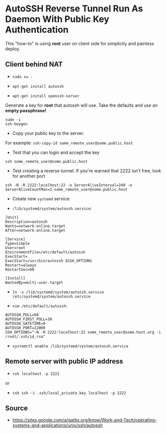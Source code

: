 # AutoSSH Reverse Tunnel Run As Daemon With Public Key Authentication

This "how-to" is using **root** user on client side for simplicity and painless deploy.


## Client behind NAT

* ```sudo su -```

* ```apt-get install autossh```
* ```apt-get install openssh-server```

Generate a key for **root** that autossh will use. Take the defaults and use an **empty passphrase!**

```
sudo -i
ssh-keygen 
```
* Copy your public key to the server.

For example: ```ssh-copy-id some_remote_user@some.public.host```

* Test that you can login and accept the key

```ssh some_remote_user@some.public.host```

* Test creating a reverse tunnel. If you're warned that 2222 isn't free, look for another port

```ssh -N -R 2222:localhost:22 -o ServerAliveInterval=240 -o ServerAliveCountMax=2 some_remote_user@some.public.host```


* Create new ```systemd``` service:

* ```/lib/systemd/system/autossh.service```:

```
[Unit]
Description=autossh
Wants=network-online.target
After=network-online.target

[Service]
Type=simple
User=root
EnvironmentFile=/etc/default/autossh
ExecStart=
ExecStart=/usr/bin/autossh $SSH_OPTIONS
Restart=always
RestartSec=60

[Install]
WantedBy=multi-user.target
```

* ```ln -s /lib/systemd/system/autossh.service /etc/systemd/system/autossh.service```

* ```vim /etc/default/autossh```:

```
AUTOSSH_POLL=60
AUTOSSH_FIRST_POLL=30
AUTOSSH_GATETIME=0
AUTOSSH_PORT=22000
SSH_OPTIONS="-N -R 2222:localhost:22 some_remote_user@some.host.org -i /root/.ssh/id_rsa"
```

* ```systemctl enable /lib/systemd/system/autossh.service```

## Remote server with public IP address

* ```ssh localhost -p 2222```

or

*  ```ssh ssh -i .ssh/local_private.key localhost -p 2222```

## Source
* https://sites.google.com/a/gattis.org/know/Work-and-Tech/operating-systems-and-applications/unix/ssh/autossh
